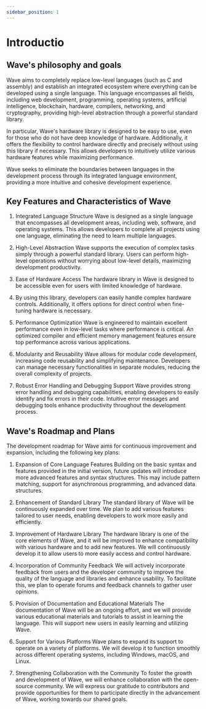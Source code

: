 ```yaml
---
sidebar_position: 1
---
```


# Introductio
## Wave's philosophy and goals
Wave aims to completely replace low-level languages (such as C and assembly) and establish an integrated ecosystem where everything can be developed using a single language. 
This language encompasses all fields, including web development, programming, operating systems, artificial intelligence, 
blockchain, hardware, compilers, networking, and cryptography, providing high-level abstraction through a powerful standard library.

In particular, Wave's hardware library is designed to be easy to use, even for those who do not have deep knowledge of hardware. 
Additionally, it offers the flexibility to control hardware directly and precisely without using this library if necessary. 
This allows developers to intuitively utilize various hardware features while maximizing performance.

Wave seeks to eliminate the boundaries between languages in the development process through its integrated language environment, 
providing a more intuitive and cohesive development experience.

## Key Features and Characteristics of Wave
1. Integrated Language Structure
Wave is designed as a single language that encompasses all development areas, including web, software, and operating systems.
This allows developers to complete all projects using one language, eliminating the need to learn multiple languages.

2. High-Level Abstraction
Wave supports the execution of complex tasks simply through a powerful standard library.
Users can perform high-level operations without worrying about low-level details, maximizing development productivity.

3. Ease of Hardware Access
The hardware library in Wave is designed to be accessible even for users with limited knowledge of hardware. 
4. By using this library, developers can easily handle complex hardware controls. 
Additionally, it offers options for direct control when fine-tuning hardware is necessary.

4. Performance Optimization
Wave is engineered to maintain excellent performance even in low-level tasks where performance is critical. 
An optimized compiler and efficient memory management features ensure top performance across various applications.

5. Modularity and Reusability 
Wave allows for modular code development, increasing code reusability and simplifying maintenance. 
Developers can manage necessary functionalities in separate modules, reducing the overall complexity of projects.

6. Robust Error Handling and Debugging Support
Wave provides strong error handling and debugging capabilities, enabling developers to easily identify and fix errors in their code. 
Intuitive error messages and debugging tools enhance productivity throughout the development process.

## Wave's Roadmap and Plans
The development roadmap for Wave aims for continuous improvement and expansion, including the following key plans:

1. Expansion of Core Language Features
Building on the basic syntax and features provided in the initial version, future updates will introduce more advanced features and syntax structures.
This may include pattern matching, support for asynchronous programming, and advanced data structures.

2. Enhancement of Standard Library
The standard library of Wave will be continuously expanded over time. 
We plan to add various features tailored to user needs, enabling developers to work more easily and efficiently.

3. Improvement of Hardware Library
The hardware library is one of the core elements of Wave, and it will be improved to enhance compatibility with various hardware and to add new features. 
We will continuously develop it to allow users to more easily access and control hardware.

4. Incorporation of Community Feedback
We will actively incorporate feedback from users and the developer community to improve the quality of the language and libraries and enhance usability. 
To facilitate this, we plan to operate forums and feedback channels to gather user opinions.

5. Provision of Documentation and Educational Materials
The documentation of Wave will be an ongoing effort, and we will provide various educational materials and tutorials to assist in learning the language. 
This will support new users in easily learning and utilizing Wave.

6. Support for Various Platforms
Wave plans to expand its support to operate on a variety of platforms. 
We will develop it to function smoothly across different operating systems, including Windows, macOS, and Linux.

7. Strengthening Collaboration with the Community
To foster the growth and development of Wave, we will enhance collaboration with the open-source community. 
We will express our gratitude to contributors and provide opportunities for them to participate directly in the advancement of Wave, working towards our shared goals.